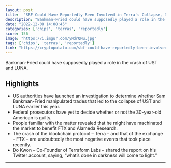 ```yaml
---
layout: post
title:  "SBF Could Have Reportedly Been Involved in Terra's Collapse, Do Kwon Chips In"
description: "Bankman-Fried could have supposedly played a role in the crash of UST and LUNA."
date: "2022-12-08 14:08:45"
categories: ['chips', 'terras', 'reportedly']
score: 156
image: "https://i.imgur.com/yMdrQMu.jpg"
tags: ['chips', 'terras', 'reportedly']
link: "https://cryptopotato.com/sbf-could-have-reportedly-been-involved-in-terras-collapse-do-kwon-chips-in/"
---
```


Bankman-Fried could have supposedly played a role in the crash of UST and LUNA.

## Highlights

- US authorities have launched an investigation to determine whether Sam Bankman-Fried manipulated trades that led to the collapse of UST and LUNA earlier this year.
- Federal prosecutors have yet to decide whether or not the 30-year-old American is guilty.
- People familiar with the matter revealed that he might have machinated the market to benefit FTX and Alameda Research.
- The crash of the blockchain protocol – Terra – and that of the exchange – FTX – are undoubtedly the most negative events that took place recently.
- Do Kwon – Co-Founder of Terraform Labs – shared the report on his Twitter account, saying, “what’s done in darkness will come to light.”

---
